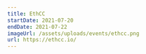 ```yaml
---
title: EthCC
startDate: 2021-07-20
endDate: 2021-07-22
imageUrl: /assets/uploads/events/ethcc.png
url: https://ethcc.io/
---
```

